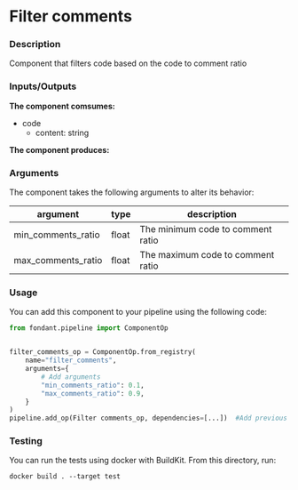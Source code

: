 # Filter comments

### Description
Component that filters code based on the code to comment ratio

### Inputs/Outputs

**The component comsumes:**
- code
  - content: string

**The component produces:**

### Arguments

The component takes the following arguments to alter its behavior:

| argument | type | description |
| -------- | ---- | ----------- |
| min_comments_ratio | float | The minimum code to comment ratio |
| max_comments_ratio | float | The maximum code to comment ratio |

### Usage

You can add this component to your pipeline using the following code:

```python
from fondant.pipeline import ComponentOp


filter_comments_op = ComponentOp.from_registry(
    name="filter_comments",
    arguments={
        # Add arguments
        "min_comments_ratio": 0.1,
        "max_comments_ratio": 0.9,
    }
)
pipeline.add_op(Filter comments_op, dependencies=[...])  #Add previous component as dependency
```

### Testing

You can run the tests using docker with BuildKit. From this directory, run:
```
docker build . --target test
```